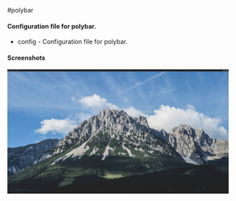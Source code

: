 #polybar

#### Configuration file for polybar.

* config - Configuration file for polybar.

#### Screenshots

![polybar](polybar.png)
